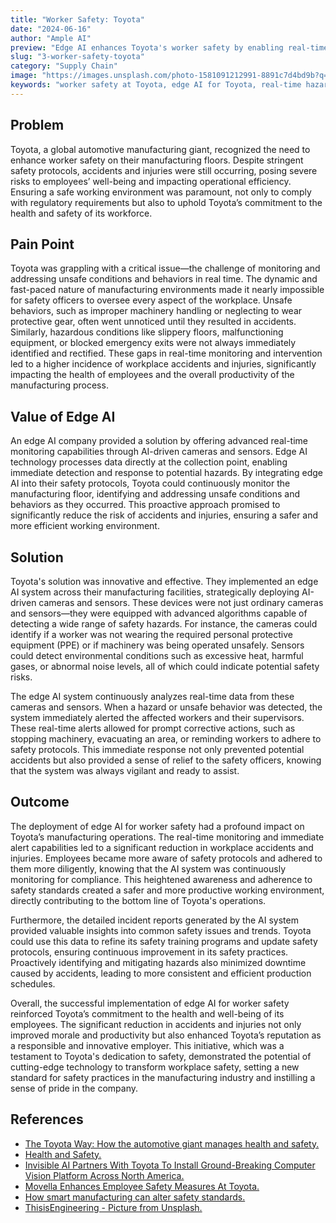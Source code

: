 ```yaml
---
title: "Worker Safety: Toyota"
date: "2024-06-16"
author: "Ample AI"
preview: "Edge AI enhances Toyota's worker safety by enabling real-time monitoring and immediate hazard detection, crucial for reducing accidents and improving operational efficiency. Deploying this technology ensures a safer and more productive working environment."
slug: "3-worker-safety-toyota"
category: "Supply Chain"
image: "https://images.unsplash.com/photo-1581091212991-8891c7d4bd9b?q=80&w=2787&auto=format&fit=crop&ixlib=rb-4.0.3&ixid=M3wxMjA3fDB8MHxwaG90by1wYWdlfHx8fGVufDB8fHx8fA%3D%3D"
keywords: "worker safety at Toyota, edge AI for Toyota, real-time hazard detection, enhancing safety with AI, Toyota's safety protocols, AI-driven safety monitoring, reducing workplace accidents with AI"
---
```


## Problem
Toyota, a global automotive manufacturing giant, recognized the need to enhance worker safety on their manufacturing floors. Despite stringent safety protocols, accidents and injuries were still occurring, posing severe risks to employees’ well-being and impacting operational efficiency. Ensuring a safe working environment was paramount, not only to comply with regulatory requirements but also to uphold Toyota’s commitment to the health and safety of its workforce.

## Pain Point
Toyota was grappling with a critical issue—the challenge of monitoring and addressing unsafe conditions and behaviors in real time. The dynamic and fast-paced nature of manufacturing environments made it nearly impossible for safety officers to oversee every aspect of the workplace. Unsafe behaviors, such as improper machinery handling or neglecting to wear protective gear, often went unnoticed until they resulted in accidents. Similarly, hazardous conditions like slippery floors, malfunctioning equipment, or blocked emergency exits were not always immediately identified and rectified. These gaps in real-time monitoring and intervention led to a higher incidence of workplace accidents and injuries, significantly impacting the health of employees and the overall productivity of the manufacturing process.

## Value of Edge AI
An edge AI company provided a solution by offering advanced real-time monitoring capabilities through AI-driven cameras and sensors. Edge AI technology processes data directly at the collection point, enabling immediate detection and response to potential hazards. By integrating edge AI into their safety protocols, Toyota could continuously monitor the manufacturing floor, identifying and addressing unsafe conditions and behaviors as they occurred. This proactive approach promised to significantly reduce the risk of accidents and injuries, ensuring a safer and more efficient working environment.

## Solution
Toyota's solution was innovative and effective. They implemented an edge AI system across their manufacturing facilities, strategically deploying AI-driven cameras and sensors. These devices were not just ordinary cameras and sensors—they were equipped with advanced algorithms capable of detecting a wide range of safety hazards. For instance, the cameras could identify if a worker was not wearing the required personal protective equipment (PPE) or if machinery was being operated unsafely. Sensors could detect environmental conditions such as excessive heat, harmful gases, or abnormal noise levels, all of which could indicate potential safety risks.

The edge AI system continuously analyzes real-time data from these cameras and sensors. When a hazard or unsafe behavior was detected, the system immediately alerted the affected workers and their supervisors. These real-time alerts allowed for prompt corrective actions, such as stopping machinery, evacuating an area, or reminding workers to adhere to safety protocols. This immediate response not only prevented potential accidents but also provided a sense of relief to the safety officers, knowing that the system was always vigilant and ready to assist.

## Outcome
The deployment of edge AI for worker safety had a profound impact on Toyota’s manufacturing operations. The real-time monitoring and immediate alert capabilities led to a significant reduction in workplace accidents and injuries. Employees became more aware of safety protocols and adhered to them more diligently, knowing that the AI system was continuously monitoring for compliance. This heightened awareness and adherence to safety standards created a safer and more productive working environment, directly contributing to the bottom line of Toyota's operations.

Furthermore, the detailed incident reports generated by the AI system provided valuable insights into common safety issues and trends. Toyota could use this data to refine its safety training programs and update safety protocols, ensuring continuous improvement in its safety practices. Proactively identifying and mitigating hazards also minimized downtime caused by accidents, leading to more consistent and efficient production schedules.

Overall, the successful implementation of edge AI for worker safety reinforced Toyota’s commitment to the health and well-being of its employees. The significant reduction in accidents and injuries not only improved morale and productivity but also enhanced Toyota’s reputation as a responsible and innovative employer. This initiative, which was a testament to Toyota's dedication to safety, demonstrated the potential of cutting-edge technology to transform workplace safety, setting a new standard for safety practices in the manufacturing industry and instilling a sense of pride in the company.

## References

- [The Toyota Way: How the automotive giant manages health and safety.](https://manufacturingdigital.com/ai-and-automation/toyota-way-how-automotive-giant-manages-health-and-safety)
- [Health and Safety.](https://global.toyota/en/sustainability/esg/health-safety/)
- [Invisible AI Partners With Toyota To Install Ground-Breaking Computer Vision Platform Across North America.](https://www.invisible.ai/news/invisible-ai-partners-with-toyota-to-install-ground-breaking-computer-vision-platform-across-north-america)
- [Movella Enhances Employee Safety Measures At Toyota.](https://www.movella.com/company/press-room/movella-enhances-employee-safety-measures-at-toyota)
- [How smart manufacturing can alter safety standards.](https://manufacturingdigital.com/smart-manufacturing/how-smart-manufacturing-can-alter-safety-standards)
- [ThisisEngineering - Picture from Unsplash.](https://unsplash.com/photos/man-in-black-jacket-sitting-on-black-chair-WjOWazUPAss?utm_content=creditCopyText&utm_medium=referral&utm_source=unsplash)

